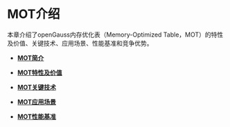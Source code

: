 # MOT介绍<a name="ZH-CN_TOPIC_0280525125"></a>

本章介绍了openGauss内存优化表（Memory-Optimized Table，MOT）的特性及价值、关键技术、应用场景、性能基准和竞争优势。

-   **[MOT简介](MOT简介.md)**  

-   **[MOT特性及价值](MOT特性及价值.md)**  

-   **[MOT关键技术](MOT关键技术.md)**  

-   **[MOT应用场景](MOT应用场景.md)**  

-   **[MOT性能基准](MOT性能基准.md)**  


